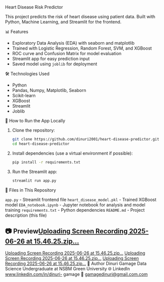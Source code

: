  Heart Disease Risk Predictor

This project predicts the risk of heart disease using patient data. Built with Python, Machine Learning, and Streamlit for the frontend.

📊 Features

- Exploratory Data Analysis (EDA) with seaborn and matplotlib
- Trained with Logistic Regression, Random Forest, SVM, and XGBoost
- ROC curve and Confusion Matrix for model evaluation
- Streamlit app for easy prediction input
- Saved model using `joblib` for deployment

 🛠️ Technologies Used

- Python
- Pandas, Numpy, Matplotlib, Seaborn
- Scikit-learn
- XGBoost
- Streamlit
- Joblib

 🚀 How to Run the App Locally

1. Clone the repository:
    ```bash
    git clone https://github.com/dinuri2001/heart-disease-predictor.git
    cd heart-disease-predictor
    ```

2. Install dependencies (use a virtual environment if possible):
    ```bash
    pip install -r requirements.txt
    ```

3. Run the Streamlit app:
    ```bash
    streamlit run app.py
    ```

📁 Files in This Repository


`app.py` - Streamlit frontend file 
 `heart_disease_model.pkl` - Trained XGBoost model 
 `EDA_notebook.ipynb` - Jupyter notebook for analysis and model training 
 `requirements.txt` - Python dependencies 
 `README.md` - Project description (this file) 

## 📷 Preview[Uploading Screen Recording 2025-06-26 at 15.46.25.zip…]()
[Uploading Screen Recording 2025-06-26 at 15.46.25.zip…]()
[Uploading Screen Recording 2025-06-26 at 15.46.25.zip…]()
[Uploading Screen Recording 2025-06-26 at 15.46.25.zip…]()
👤 Author
Dinuri Gamage
Data Science Undergraduate at NSBM Green University
🌐 LinkedIn www.linkedin.com/in/dinuri- gamage
📧 gamagedinuri@gmail.com.com




